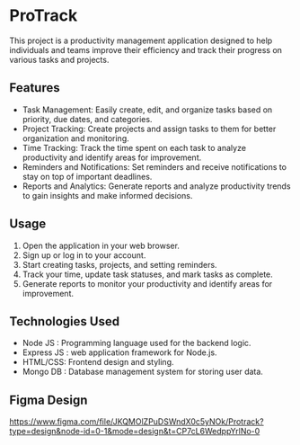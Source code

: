 # ProTrack

This project is a productivity management application designed to help individuals and teams improve their efficiency and track their progress on various tasks and projects.

## Features

- Task Management: Easily create, edit, and organize tasks based on priority, due dates, and categories.
- Project Tracking: Create projects and assign tasks to them for better organization and monitoring.
- Time Tracking: Track the time spent on each task to analyze productivity and identify areas for improvement.
- Reminders and Notifications: Set reminders and receive notifications to stay on top of important deadlines.
- Reports and Analytics: Generate reports and analyze productivity trends to gain insights and make informed decisions.


## Usage

1. Open the application in your web browser.
2. Sign up or log in to your account.
3. Start creating tasks, projects, and setting reminders.
4. Track your time, update task statuses, and mark tasks as complete.
5. Generate reports to monitor your productivity and identify areas for improvement.

## Technologies Used

- Node JS : Programming language used for the backend logic.
- Express JS : web application framework for Node.js.
- HTML/CSS: Frontend design and styling.
- Mongo DB : Database management system for storing user data.

## Figma Design

https://www.figma.com/file/JKQMOlZPuDSWndX0c5yNOk/Protrack?type=design&node-id=0-1&mode=design&t=CP7cL6WedppYrlNo-0

